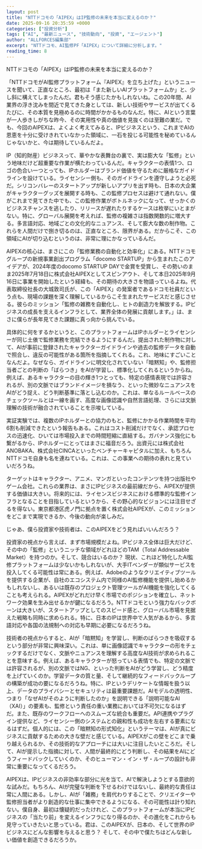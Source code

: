 ```yaml
---
layout: post
title: "NTTドコモの「AIPEX」はIP監修の未来を本当に変えるのか？"
date: 2025-09-16 20:35:59 +0000
categories: ["投資分析"]
tags: ["AI", "最新ニュース", "技術動向", "投資", "エージェント"]
author: "ALLFORCES編集部"
excerpt: "NTTドコモ、AI監修PF「AIPEX」について詳細に分析します。"
reading_time: 8
---
```


NTTドコモの「AIPEX」はIP監修の未来を本当に変えるのか？

「NTTドコモがAI監修プラットフォーム『AIPEX』を立ち上げた」というニュースを聞いて、正直なところ、最初は「また新しいAIプラットフォームか」と、少し斜に構えてしまったんだ。君もそう感じたかもしれないね。この20年間、AI業界の浮き沈みを間近で見てきた身としては、新しい技術やサービスが出てくるたびに、その本質を見極めるのに時間がかかるものなんだ。特に、AIという言葉が一人歩きしがちな昨今、その実用性や真の価値を見抜くのは至難の業だ。でも、今回のAIPEXは、よくよく考えてみると、IPビジネスという、これまでAIの恩恵を十分に受けきれていなかった領域に、一石を投じる可能性を秘めているんじゃないかと、今は期待しているんだよ。

IP（知的財産）ビジネスって、華やかな表舞台の裏で、実は膨大な「監修」という地味だけど超重要な作業が横たわっているんだ。キャラクターの表情1つ、ロゴの色合い一つとっても、IPホルダーはブランド価値を守るために厳格なガイドラインを設けている。ライセンシー側も、そのガイドラインを遵守しようと必死だ。シリコンバレーのスタートアップが新しいアプリを出す時も、日本の大企業がキャラクターグッズを展開する時も、この監修プロセスは避けて通れない。僕がこれまで見てきた中でも、この監修作業がボトルネックになって、せっかくのビジネスチャンスを逃したり、リリースが遅れたりするケースは枚挙にいとまがない。特に、グローバル展開を考えれば、監修の複雑さは指数関数的に増大する。多言語対応、地域ごとの文化的なニュアンス、そして膨大な数の制作物。これらを人間だけで捌き切るのは、正直なところ、限界がある。だからこそ、この領域にAIが切り込むというのは、非常に理にかなっているんだ。

AIPEXの核心は、まさにこの「監修業務の自動化と効率化」にある。NTTドコモグループの新規事業創出プログラム「docomo STARTUP」から生まれたこのアイデアが、2024年度のdocomo STARTUP DAYで金賞を受賞し、その勢いのまま2025年7月18日に株式会社AIPEXとしてスピンアウト、そして本日2025年9月16日に事業を開始したという経緯も、その期待の大きさを物語っているよね。代表取締役社長の大城敦司氏が、この「AIPEX」の発案者であるドコモ社員だという点も、現場の課題を深く理解しているからこそ生まれたサービスだと感じさせる。彼らのミッション「監修の雑務を自動化し、ヒトの創造力を解放する。IPビジネスの成長を支えるインフラとして、業界全体の発展に貢献します。」は、まさに僕らが長年見てきた課題に真っ向から挑んでいる。

具体的に何をするかというと、このプラットフォームはIPホルダーとライセンシーが同じ土俵で監修業務を完結できるようにするんだ。提出された制作物に対して、AIが事前に登録されたキャラクターガイドラインや過去の監修データを自動で照合し、違反の可能性がある箇所を指摘してくれる。これ、地味にすごいことなんだよ。なぜなら、ガイドラインに明文化されていない「暗黙知」や、監修担当者ごとの判断の「ばらつき」をAIが学習し、標準化してくれるというからね。例えば、あるキャラクターの目の輝き1つとっても、特定の感情表現では許容されるが、別の文脈ではブランドイメージを損なう、といった微妙なニュアンスをAIがどう捉え、どう判断基準に落とし込むのか。これは、単なるルールベースのチェックツールとは一線を画す、高度な画像認識や自然言語処理、さらには文脈理解の技術が融合されていることを示唆している。

実証実験では、複数のIPホルダーとの協力のもと、監修にかかる作業時間を平均6割も削減できたという報告もある。これはコスト削減だけでなく、承認プロセスの迅速化、ひいては市場投入までの時間短縮に直結する。ガバナンス強化にも繋がるから、IPホルダーにとってはまさに福音だろう。出資元には株式会社ANOBAKA、株式会社CINCAといったベンチャーキャピタルに加え、もちろんNTTドコモ自身も名を連ねている。これは、この事業への期待の表れと見ていいだろうね。

ターゲットはキャラクター、アニメ、マンガといったコンテンツを持つ出版社やゲーム会社。これらの業界は、まさにIPビジネスの最前線だから、AIPEXが提供する価値は大きい。将来的には、ライセンスビジネスにおける標準的な監修インフラとなることを目指しているというから、その野心的なビジョンには注目せざるを得ない。東京都港区虎ノ門に拠点を置く株式会社AIPEXが、このミッションをどこまで実現できるか、今後の動向が楽しみだ。

じゃあ、僕ら投資家や技術者は、このAIPEXをどう見ればいいんだろう？

投資家の視点から言えば、まず市場規模だよね。IPビジネス全体は巨大だけど、その中の「監修」というニッチな領域がどれほどのTAM（Total Addressable Market）を持つのか。そして、競合はいるのか？ 現状、これほど特化したAI監修プラットフォームは少ないかもしれないが、大手ITベンダーが類似サービスを投入してくる可能性は常にある。例えば、Adobeのようなクリエイティブツールを提供する企業が、自社のエコシステム内で同様のAI監修機能を提供し始めるかもしれないし、あるいは既存のプロジェクト管理ツールがAI機能を強化してくることも考えられる。AIPEXがどれだけ早く市場でのポジションを確立し、ネットワーク効果を生み出せるかが鍵になるだろう。NTTドコモという強力なバックボーンは大きいが、スタートアップとしてのスピード感と、グローバル市場を見据えた戦略も同時に求められる。特に、日本のIPは世界中で人気があるから、多言語対応や各国の法規制への対応も早期に必要になるだろうね。

技術者の視点からすると、AIが「暗黙知」を学習し、判断のばらつきを吸収するという部分が非常に興味深い。これは、単に画像認識でキャラクターの形をチェックするだけでなく、文脈やニュアンスを理解する高度なAI技術が求められることを意味する。例えば、あるキャラクターが怒っている表情でも、特定の文脈では許容されるが、別の文脈ではNG、といった判断をAIがどう学習し、どう精度を上げていくのか。学習データの質と量、そして継続的なフィードバックループの構築が成功の要になるだろうね。特に、IPというデリケートな情報を扱う以上、データのプライバシーとセキュリティは最重要課題だ。AIモデルの透明性、つまり「なぜAIがそのように判断したのか」を説明できる「説明可能なAI（XAI）」の要素も、監修という責任の重い業務においては不可欠になるはずだ。また、既存のワークフローへのスムーズな統合も重要だ。API連携やプラグイン提供など、ライセンシー側のシステムとの親和性も成功を左右する要素になるはずだ。個人的には、この「暗黙知の形式知化」というテーマは、AIが真にビジネスに貢献するための大きな壁だと感じている。AIPEXがこの壁をどこまで乗り越えられるか、その技術的なアプローチには大いに注目したいところだ。そして、AIが提示した指摘に対して、人間が最終的にどう判断し、その結果をAIにどうフィードバックしていくのか、そのヒューマン・イン・ザ・ループの設計も非常に重要になってくるだろう。

AIPEXは、IPビジネスの非効率な部分に光を当て、AIで解決しようとする意欲的な試みだ。もちろん、AIが完璧な判断を下せるわけではないし、最終的な責任は常に人間にある。しかし、AIが「雑務」を肩代わりすることで、クリエイターや監修担当者がより創造的な仕事に集中できるようになる、その可能性は計り知れない。僕自身、最初は懐疑的だったけれど、このプラットフォームが本当にIPビジネスの「当たり前」を変えるインフラになり得るのか、その進化をこれからも見守っていきたいと思っている。君は、このAIPEXが、日本の、そして世界のIPビジネスにどんな影響を与えると思う？ そして、その中で僕たちはどんな新しい価値を創造できるだろうか。

